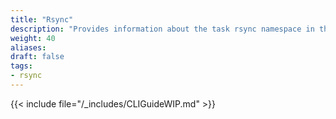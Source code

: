 ```yaml
---
title: "Rsync"
description: "Provides information about the task rsync namespace in the TrueNAS CLI. Includes command syntax and common commands."
weight: 40
aliases:
draft: false
tags:
- rsync
---
```


{{< include file="/_includes/CLIGuideWIP.md" >}}
